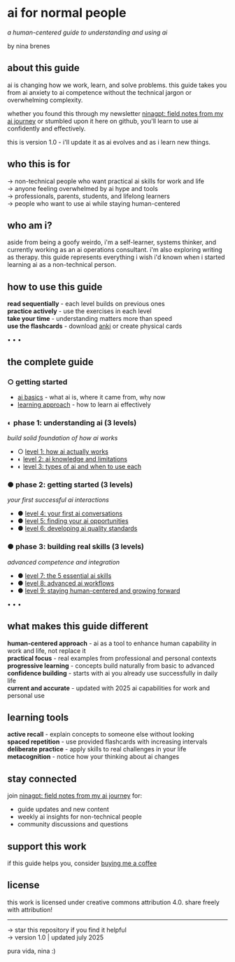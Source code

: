 # ai for normal people
*a human-centered guide to understanding and using ai*

by nina brenes

## about this guide
ai is changing how we work, learn, and solve problems. this guide takes you from ai anxiety to ai competence without the technical jargon or overwhelming complexity.

whether you found this through my newsletter [ninagpt: field notes from my ai journey](https://ninaverse.kit.com/36228eea47) or stumbled upon it here on github, you'll learn to use ai confidently and effectively.

this is version 1.0 - i'll update it as ai evolves and as i learn new things.

## who this is for
→ non-technical people who want practical ai skills for work and life  
→ anyone feeling overwhelmed by ai hype and tools  
→ professionals, parents, students, and lifelong learners  
→ people who want to use ai while staying human-centered

## who am i?
aside from being a goofy weirdo, i'm a self-learner, systems thinker, and currently working as an ai operations consultant. i'm also exploring writing as therapy. this guide represents everything i wish i'd known when i started learning ai as a non-technical person.

## how to use this guide
**read sequentially** - each level builds on previous ones  
**practice actively** - use the exercises in each level  
**take your time** - understanding matters more than speed  
**use the flashcards** - download [anki](https://ankiweb.net/) or create physical cards

• • •

## the complete guide

### ○ getting started
- [ai basics](ai_basics.md) - what ai is, where it came from, why now
- [learning approach]([learning_approach.md](https://github.com/ninabrenes/ai-for-normal-people/blob/0abffac274a4662364d9a76547b270e1c88de98f/learning%20approach.md)) - how to learn ai effectively

### ◐ phase 1: understanding ai (3 levels)
*build solid foundation of how ai works*
- ○ [level 1: how ai actually works](level_1_how_ai_actually_works.md)
- ◐ [level 2: ai knowledge and limitations](level_2_ai_knowledge_and_limitations.md)  
- ◐ [level 3: types of ai and when to use each](level_3_types_of_ai_and_when_to_use_each.md)

### ● phase 2: getting started (3 levels)
*your first successful ai interactions*
- ● [level 4: your first ai conversations](level_4_your_first_ai_conversations.md)
- ● [level 5: finding your ai opportunities](level_5_finding_your_ai_opportunities.md)
- ● [level 6: developing ai quality standards](level_6_developing_ai_quality_standards.md)

### ● phase 3: building real skills (3 levels)
*advanced competence and integration*
- ● [level 7: the 5 essential ai skills](level_7_the_5_essential_ai_skills.md)
- ● [level 8: advanced ai workflows](level_8_advanced_ai_workflows.md)
- ● [level 9: staying human-centered and growing forward](level_9_staying_human-centered_and_growing_forward.md)

• • •

## what makes this guide different
**human-centered approach** - ai as a tool to enhance human capability in work and life, not replace it  
**practical focus** - real examples from professional and personal contexts  
**progressive learning** - concepts build naturally from basic to advanced  
**confidence building** - starts with ai you already use successfully in daily life  
**current and accurate** - updated with 2025 ai capabilities for work and personal use

## learning tools
**active recall** - explain concepts to someone else without looking  
**spaced repetition** - use provided flashcards with increasing intervals  
**deliberate practice** - apply skills to real challenges in your life  
**metacognition** - notice how your thinking about ai changes

## stay connected
join [ninagpt: field notes from my ai journey](https://ninaverse.kit.com/36228eea47) for:
- guide updates and new content
- weekly ai insights for non-technical people
- community discussions and questions

## support this work
if this guide helps you, consider [buying me a coffee](https://buymeacoffee.com/ninabrenes)

## license
this work is licensed under creative commons attribution 4.0. share freely with attribution!

---
→ star this repository if you find it helpful  
→ version 1.0 | updated july 2025

pura vida, nina :)
